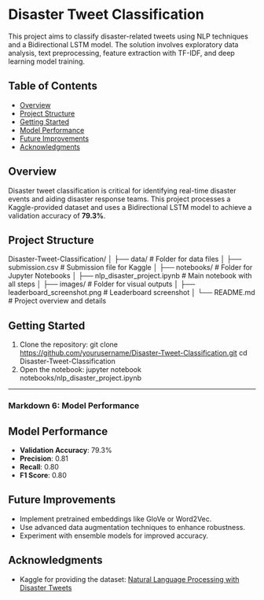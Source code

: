 # Disaster Tweet Classification

This project aims to classify disaster-related tweets using NLP techniques and a Bidirectional LSTM model. The solution involves exploratory data analysis, text preprocessing, feature extraction with TF-IDF, and deep learning model training.

## Table of Contents
- [Overview](#overview)
- [Project Structure](#project-structure)
- [Getting Started](#getting-started)
- [Model Performance](#model-performance)
- [Future Improvements](#future-improvements)
- [Acknowledgments](#acknowledgments)

## Overview
Disaster tweet classification is critical for identifying real-time disaster events and aiding disaster response teams. This project processes a Kaggle-provided dataset and uses a Bidirectional LSTM model to achieve a validation accuracy of **79.3%**.

## Project Structure
Disaster-Tweet-Classification/
│
├── data/                       # Folder for data files
│   ├── submission.csv          # Submission file for Kaggle
│
├── notebooks/                  # Folder for Jupyter Notebooks
│   ├── nlp_disaster_project.ipynb  # Main notebook with all steps
│
├── images/                     # Folder for visual outputs
│   ├── leaderboard_screenshot.png  # Leaderboard screenshot
│
└── README.md                   # Project overview and details

## Getting Started

1. Clone the repository:
   git clone https://github.com/yourusername/Disaster-Tweet-Classification.git
   cd Disaster-Tweet-Classification
2. Open the notebook:
  jupyter notebook notebooks/nlp_disaster_project.ipynb


---

### **Markdown 6: Model Performance**
## Model Performance
- **Validation Accuracy**: 79.3%
- **Precision**: 0.81
- **Recall**: 0.80
- **F1 Score**: 0.80

## Future Improvements
- Implement pretrained embeddings like GloVe or Word2Vec.
- Use advanced data augmentation techniques to enhance robustness.
- Experiment with ensemble models for improved accuracy.

## Acknowledgments
- Kaggle for providing the dataset: [Natural Language Processing with Disaster Tweets](https://www.kaggle.com/competitions/nlp-getting-started)
